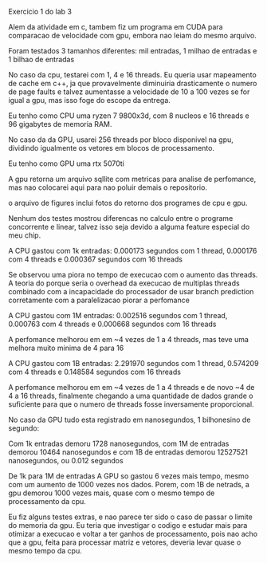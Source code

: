 Exercicio 1 do lab 3

Alem da atividade em c, tambem fiz um programa em CUDA para comparacao de velocidade com gpu, embora nao leiam do mesmo arquivo.

Foram testados 3 tamanhos diferentes: mil entradas, 1 milhao de entradas e 1 bilhao de entradas

No caso da cpu, testarei com 1, 4 e 16 threads. Eu queria usar mapeamento de cache em c++, ja que provavelmente diminuiria drasticamente o numero de page faults e talvez aumentasse a velocidade de 10 a 100 vezes se for igual a gpu, mas isso foge do escope da entrega.

Eu tenho como CPU uma ryzen 7 9800x3d, com 8 nucleos e 16 threads e 96 gigabytes de memoria RAM.

No caso da da GPU, usarei 256 threads por bloco disponivel na gpu, dividindo igualmente os vetores em blocos de processamento.

Eu tenho como GPU uma rtx 5070ti

A gpu retorna um arquivo sqllite com metricas para analise de perfomance, mas nao colocarei aqui para nao poluir demais o repositorio.

o arquivo de figures inclui fotos do retorno dos programes de cpu e gpu.

Nenhum dos testes mostrou diferencas no calculo entre o programe concorrente e linear, talvez isso seja devido a alguma feature especial do meu chip.

A CPU gastou com 1k entradas:
0.000173 segundos com 1 thread, 0.000176 com 4 threads e 0.000367 segundos com 16 threads

Se observou uma piora no tempo de execucao com o aumento das threads. A teoria do porque seria o overhead da execucao de multiplas threads combinado com a incapacidade do processador de usar branch prediction corretamente com a paralelizacao piorar a perfomance

A CPU gastou com 1M entradas:
0.002516 segundos com 1 thread, 0.000763 com 4 threads e 0.000668 segundos com 16 threads

A perfomance melhorou em em ~4 vezes de 1 a 4 threads, mas teve uma melhora muito minima de 4 para 16

A CPU gastou com 1B entradas:
2.291970 segundos com 1 thread, 0.574209 com 4 threads e 0.148584 segundos com 16 threads

A perfomance melhorou em em ~4 vezes de 1 a 4 threads e de novo ~4 de 4 a 16 threads, finalmente chegando a uma quantidade de dados grande o suficiente para que o numero de threads fosse inversamente proporcional.

No caso da GPU tudo esta registrado em nanosegundos, 1 bilhonesino de segundo: 

Com 1k entradas demoru 1728 nanosegundos, com 1M de entradas demorou 10464 nanosegundos e com 1B de entradas demorou 12527521 nanosegundos, ou 0.012 segundos 

De 1k para 1M de entradas A GPU so gastou 6 vezes mais tempo, mesmo com um aumento de 1000 vezes nos dados. Porem, com 1B de netrads, a gpu demorou 1000 vezes mais, quase com o mesmo tempo de processamento da cpu.

Eu fiz alguns testes extras, e nao parece ter sido o caso de passar o limite do memoria da gpu. Eu teria que investigar o codigo e estudar mais para otimizar a execucao e voltar a ter ganhos de processamento, pois nao acho que a gpu, feita para processar matriz e vetores, deveria levar quase o mesmo tempo da cpu.
